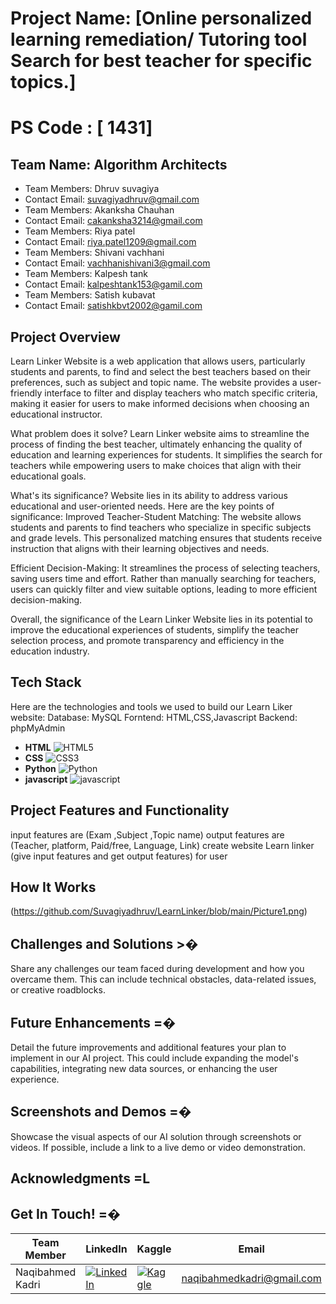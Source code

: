 # Project Name: [Online personalized learning remediation/ Tutoring tool Search for best teacher for specific topics.]
# PS Code : [ 1431] 

## Team Name: Algorithm Architects
- Team Members: Dhruv suvagiya
- Contact Email: suvagiyadhruv@gmail.com
- Team Members: Akanksha Chauhan
- Contact Email: cakanksha3214@gmail.com
- Team Members: Riya patel
- Contact Email: riya.patel1209@gmail.com
- Team Members: Shivani vachhani
- Contact Email: vachhanishivani3@gmail.com
- Team Members: Kalpesh tank
- Contact Email: kalpeshtank153@gamil.com
- Team Members: Satish kubavat
- Contact Email: satishkbvt2002@gamil.com


## Project Overview 
       
 Learn Linker Website is a web application that allows users, particularly students and parents, to find and select the best teachers based on their preferences, such as subject and topic name. The website provides a user-friendly interface to filter and display teachers who match specific criteria, making it easier for users to make informed decisions when choosing an educational instructor.

 What problem does it solve?
 Learn Linker website aims to streamline the process of finding the best teacher, ultimately enhancing the quality of education and learning experiences for students. It simplifies the search for teachers while empowering users to make choices that align with their educational goals.

 What's its significance? 
 Website lies in its ability to address various educational and user-oriented needs. Here are the key points of significance:
 Improved Teacher-Student Matching: The website allows students and parents to find teachers who specialize in specific subjects and grade levels. This personalized matching ensures that students receive instruction that aligns with their learning objectives and needs.

 Efficient Decision-Making: It streamlines the process of selecting teachers, saving users time and effort. Rather than manually searching for teachers, users can quickly filter and view suitable options, leading to more efficient decision-making.

 Overall, the significance of the Learn Linker Website lies in its potential to improve the educational experiences of students, simplify the teacher selection process, and promote transparency and efficiency in the education industry. 



## Tech Stack 
Here are the technologies and tools we used to build our Learn Liker website:
Database: MySQL
Forntend: HTML,CSS,Javascript
Backend: phpMyAdmin

* **HTML** <img src="https://img.shields.io/badge/HTML5-E34F2C?style=for-the-badge&logo=html5" alt="HTML5">
* **CSS** <img src="https://img.shields.io/badge/CSS3-1572B6?style=for-the-badge&logo=css3" alt="CSS3">
* **Python** <img src="https://img.shields.io/badge/Python-3776AB?style=for-the-badge&logo=python" alt="Python">
* **javascript** <img src="https://img.shields.io/badge/logo-javascript-blue?logo=javascript" alt="javascript">


## Project Features and Functionality 
input features are (Exam ,Subject ,Topic name)
output features are (Teacher, platform, Paid/free, Language, Link)
create website Learn linker (give input features and get output features) for user
## How It Works 
(https://github.com/Suvagiyadhruv/LearnLinker/blob/main/Picture1.png)

## Challenges and Solutions >�
Share any challenges our team faced during development and how you overcame them. This can include technical obstacles, data-related issues, or creative roadblocks.

## Future Enhancements =�
Detail the future improvements and additional features your plan to implement in our AI project. This could include expanding the model's capabilities, integrating new data sources, or enhancing the user experience.

## Screenshots and Demos =�
Showcase the visual aspects of our AI solution through screenshots or videos. If possible, include a link to a live demo or video demonstration.

## Acknowledgments =L


## Get In Touch! =�


| Team Member | LinkedIn | Kaggle | Email |
|---|---|---|---|
| Naqibahmed Kadri | [![LinkedIn](https://img.shields.io/badge/LinkedIn-%230077B5.svg?style=for-the-badge&logo=linkedin)](https://www.linkedin.com/in/naqibahmed-kadri/) | [![Kaggle](https://img.shields.io/badge/Kaggle-%2320B2AA.svg?style=for-the-badge&logo=kaggle)](https://www.kaggle.com/nakibahmedkadri) | [naqibahmedkadri@gmail.com](mailto:naqibahmedkadri@gmail.com) |
